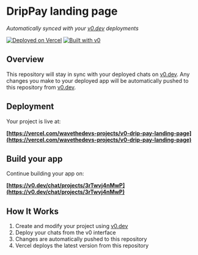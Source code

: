 # DripPay landing page

*Automatically synced with your [v0.dev](https://v0.dev) deployments*

[![Deployed on Vercel](https://img.shields.io/badge/Deployed%20on-Vercel-black?style=for-the-badge&logo=vercel)](https://vercel.com/wavethedevs-projects/v0-drip-pay-landing-page)
[![Built with v0](https://img.shields.io/badge/Built%20with-v0.dev-black?style=for-the-badge)](https://v0.dev/chat/projects/3rTwvj4nMwP)

## Overview

This repository will stay in sync with your deployed chats on [v0.dev](https://v0.dev).
Any changes you make to your deployed app will be automatically pushed to this repository from [v0.dev](https://v0.dev).

## Deployment

Your project is live at:

**[https://vercel.com/wavethedevs-projects/v0-drip-pay-landing-page](https://vercel.com/wavethedevs-projects/v0-drip-pay-landing-page)**

## Build your app

Continue building your app on:

**[https://v0.dev/chat/projects/3rTwvj4nMwP](https://v0.dev/chat/projects/3rTwvj4nMwP)**

## How It Works

1. Create and modify your project using [v0.dev](https://v0.dev)
2. Deploy your chats from the v0 interface
3. Changes are automatically pushed to this repository
4. Vercel deploys the latest version from this repository